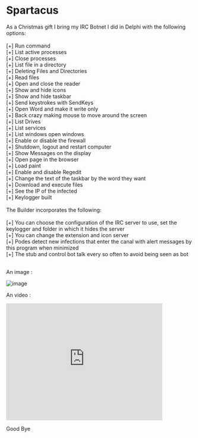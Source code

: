 Spartacus
=========

As a Christmas gift I bring my IRC Botnet I did in Delphi with the following options:<br>
<br>
[+] Run command<br>
[+] List active processes<br>
[+] Close processes<br>
[+] List file in a directory<br>
[+] Deleting Files and Directories<br>
[+] Read files<br>
[+] Open and close the reader<br>
[+] Show and hide icons<br>
[+] Show and hide taskbar<br>
[+] Send keystrokes with SendKeys<br>
[+] Open Word and make it write only<br>
[+] Back crazy making mouse to move around the screen<br>
[+] List Drives<br>
[+] List services<br>
[+] List windows open windows<br>
[+] Enable or disable the firewall<br>
[+] Shutdown, logout and restart computer<br>
[+] Show Messages on the display<br>
[+] Open page in the browser<br>
[+] Load paint<br>
[+] Enable and disable Regedit<br>
[+] Change the text of the taskbar by the word they want<br>
[+] Download and execute files<br>
[+] See the IP of the infected<br>
[+] Keylogger built<br>
<br>
The Builder incorporates the following:<br>
<br>
[+] You can choose the configuration of the IRC server to use, set the keylogger and folder in which it hides the server<br>
[+] You can change the extension and icon server<br>
[+] Podes detect new infections that enter the canal with alert messages by this program when minimized<br>
[+] The stub and control bot talk every so often to avoid being seen as bot<br>
<br>

An image : 

![image](http://doddyhackman.webcindario.com/images/spartacus.jpg)

An video : 

<iframe width="420" height="315" src="https://www.youtube.com/embed/3TUN9_rq2sE" frameborder="0"></iframe>

Good Bye
